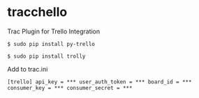 tracchello
==========

Trac Plugin for Trello Integration

 `$ sudo pip install py-trello`
 
 `$ sudo pip install trolly`


Add to trac.ini

`[trello]
api_key = ***
user_auth_token = ***
board_id = ***
consumer_key = ***
consumer_secret = ***`

